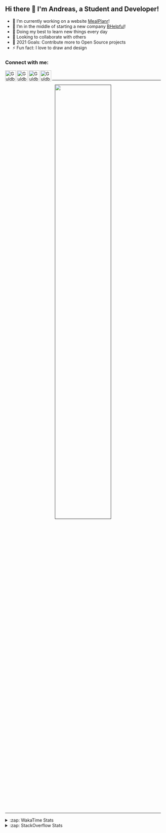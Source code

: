 ## Hi there 👋 I'm Andreas, a Student and Developer!

- 🔭 I’m currently working on a website [MealPlanr][MP]!
- 📑 I’m in the middle of starting a new company [BHelpful][BHelpful]!
- 🌱 Doing my best to learn new things every day
- 👯 Looking to collaborate with others
- 🥅 2021 Goals: Contribute more to Open Source projects
- ⚡ Fun fact: I love to draw and design

### Connect with me:

[<img align="left" alt="Guldberg | YouTube" width="35px" src="https://cdn1.iconfinder.com/data/icons/logotypes/32/youtube-512.png" />][youtube]
[<img align="left" alt="Guldberg | Twitter" width="35px" src="https://cdn1.iconfinder.com/data/icons/logotypes/32/square-twitter-512.png" />][twitter]
[<img align="left" alt="Guldberg | LinkedIn" width="35px" src="https://cdn1.iconfinder.com/data/icons/logotypes/32/square-linkedin-512.png" />][linkedin]
[<img align="left" alt="Guldberg | Instagram" width="35px" src="https://cdn2.iconfinder.com/data/icons/social-icons-33/128/Instagram-512.png" />][instagram]

<br />

---

<p align="center">
  <a href="">
    <img width="60% align="center" src="https://github-readme-stats.vercel.app/api?username=Andreasgdp&show_icons=true&count_private=true" />
  </a>
</p>

---

<details>
  <summary>:zap: WakaTime Stats</summary>

<br />

<!--START_SECTION:waka-->
![Profile Views](http://img.shields.io/badge/Profile%20Views-0-blue)

**I'm an Early 🐤** 

```text
🌞 Morning    231 commits    █████░░░░░░░░░░░░░░░░░░░░   22.0% 
🌆 Daytime    516 commits    ████████████░░░░░░░░░░░░░   49.14% 
🌃 Evening    285 commits    ██████░░░░░░░░░░░░░░░░░░░   27.14% 
🌙 Night      18 commits     ░░░░░░░░░░░░░░░░░░░░░░░░░   1.71%

```
📅 **I'm Most Productive on Sunday** 

```text
Monday       200 commits    ████░░░░░░░░░░░░░░░░░░░░░   19.05% 
Tuesday      112 commits    ██░░░░░░░░░░░░░░░░░░░░░░░   10.67% 
Wednesday    126 commits    ███░░░░░░░░░░░░░░░░░░░░░░   12.0% 
Thursday     109 commits    ██░░░░░░░░░░░░░░░░░░░░░░░   10.38% 
Friday       85 commits     ██░░░░░░░░░░░░░░░░░░░░░░░   8.1% 
Saturday     203 commits    ████░░░░░░░░░░░░░░░░░░░░░   19.33% 
Sunday       215 commits    █████░░░░░░░░░░░░░░░░░░░░   20.48%

```


📊 **This Week I Spent My Time On** 

```text
⌚︎ Time Zone: Europe/Copenhagen

💬 Programming Languages: 
TypeScript               2 hrs 54 mins       ████████████████░░░░░░░░░   66.09% 
YAML                     54 mins             █████░░░░░░░░░░░░░░░░░░░░   20.61% 
HTML                     14 mins             █░░░░░░░░░░░░░░░░░░░░░░░░   5.65% 
Other                    7 mins              ░░░░░░░░░░░░░░░░░░░░░░░░░   2.65% 
Markdown                 5 mins              ░░░░░░░░░░░░░░░░░░░░░░░░░   2.26%

🔥 Editors: 
VS Code                  4 hrs 24 mins       █████████████████████████   100.0%

🐱‍💻 Projects: 
web-sources              3 hrs 3 mins        █████████████████░░░░░░░░   69.59% 
3rd-semesterproject      39 mins             ███░░░░░░░░░░░░░░░░░░░░░░   14.87% 
Mealplanr                24 mins             ██░░░░░░░░░░░░░░░░░░░░░░░   9.35% 
web-frontend-app         11 mins             █░░░░░░░░░░░░░░░░░░░░░░░░   4.25% 
robo-throw               5 mins              ░░░░░░░░░░░░░░░░░░░░░░░░░   1.94%

💻 Operating System: 
Mac                      3 hrs 15 mins       ██████████████████░░░░░░░   73.84% 
Windows                  1 hr 9 mins         ██████░░░░░░░░░░░░░░░░░░░   26.16%

```

**I Mostly Code in Python** 

```text
Python                   11 repos            █████████░░░░░░░░░░░░░░░░   39.29% 
C++                      3 repos             ██░░░░░░░░░░░░░░░░░░░░░░░   10.71% 
TypeScript               2 repos             █░░░░░░░░░░░░░░░░░░░░░░░░   7.14% 
HTML                     2 repos             █░░░░░░░░░░░░░░░░░░░░░░░░   7.14% 
Batchfile                2 repos             █░░░░░░░░░░░░░░░░░░░░░░░░   7.14%

```



 Last Updated on 13/09/2021
<!--END_SECTION:waka-->


</details>

<details>
  <summary>:zap: StackOverflow Stats</summary>
  
  <br />
  
  [![Andreas G.D Petersen StackOverflow](https://github-readme-stackoverflow.vercel.app/?userID=11050308)](https://stackoverflow.com/users/11050308/andreas-g-d-petersen)


</details>

<br />


[twitter]: https://twitter.com/Guldberg20
[youtube]: https://www.youtube.com/channel/UCORVtLIFnURPEo_Fo-MGv8A
[instagram]: https://www.instagram.com/andreasgdp/
[linkedin]: https://www.linkedin.com/in/andreasgdp/
[MP]: https://mealplanr.bhelpful.net/
[BHelpful]: https://github.com/BHelpful
